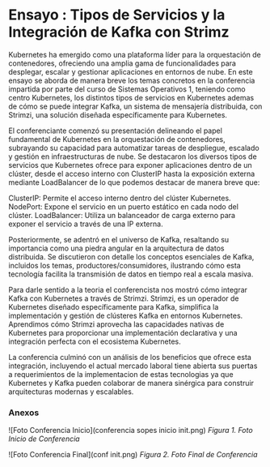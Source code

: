 # Ensayo : Tipos de Servicios y la Integración de Kafka con Strimz

Kubernetes ha emergido como una plataforma líder para la orquestación de contenedores, ofreciendo una amplia gama de funcionalidades para desplegar, escalar y gestionar aplicaciones en entornos de nube. En este ensayo se aborda de manera breve los temas concretos en la conferencia impartida por parte del curso de Sistemas Operativos 1, teniendo como centro Kubernetes, los distintos tipos de servicios en Kubernetes ademas de cómo se puede integrar Kafka, un sistema de mensajería distribuida, con Strimzi, una solución diseñada específicamente para Kubernetes.

El conferenciante comenzó su presentación delineando el papel fundamental de Kubernetes en la orquestación de contenedores, subrayando su capacidad para automatizar tareas de despliegue, escalado y gestión en infraestructuras de nube. Se destacaron los diversos tipos de servicios que Kubernetes ofrece para exponer aplicaciones dentro de un clúster, desde el acceso interno con ClusterIP hasta la exposición externa mediante LoadBalancer
de lo que podemos destacar de manera breve que:

ClusterIP: Permite el acceso interno dentro del clúster Kubernetes.
NodePort: Expone el servicio en un puerto estático en cada nodo del clúster.
LoadBalancer: Utiliza un balanceador de carga externo para exponer el servicio a través de una IP externa.

Posteriormente, se adentró en el universo de Kafka, resaltando su importancia como una piedra angular en la arquitectura de datos distribuida. Se discutieron con detalle los conceptos esenciales de Kafka, incluidos los temas, productores/consumidores, ilustrando cómo esta tecnología facilita la transmisión de datos en tiempo real a escala masiva.

Para darle sentido a la teoria el conferencista nos mostró cómo integrar Kafka con Kubernetes a través de Strimzi. Strimzi, es un operador de Kubernetes diseñado específicamente para Kafka, simplifica la implementación y gestión de clústeres Kafka en entornos Kubernetes. Aprendimos cómo Strimzi aprovecha las capacidades nativas de Kubernetes para proporcionar una implementación declarativa y una integración perfecta con el ecosistema Kubernetes.

La conferencia culminó con un análisis de los beneficios que ofrece esta integración,
incluyendo el actual mercado laboral tiene abierta sus puertas a requerimientos de
la implementacion de estas tecnologias ya que Kubernetes y Kafka pueden colaborar de manera sinérgica para construir arquitecturas modernas y escalables.

### Anexos
![Foto Conferencia Inicio](conferencia sopes inicio init.png)
*Figura 1. Foto Inicio de Conferencia*


![Foto Conferencia Final](conf init.png)
*Figura 2. Foto Final de Conferencia*